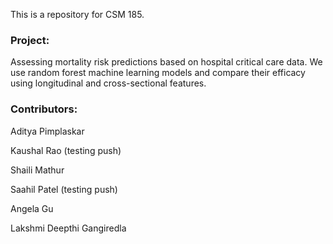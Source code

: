 This is a repository for CSM 185. 

### Project: 
Assessing mortality risk predictions based on hospital critical care data. We use random forest machine learning models and compare their efficacy using longitudinal and cross-sectional features.

### Contributors: 
Aditya Pimplaskar

Kaushal Rao (testing push)

Shaili Mathur

Saahil Patel (testing push)

Angela Gu

Lakshmi Deepthi Gangiredla

